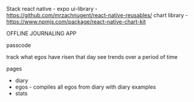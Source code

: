 Stack
react native - expo
ui-library - https://github.com/mrzachnugent/react-native-reusables/
chart library - https://www.npmjs.com/package/react-native-chart-kit

OFFLINE JOURNALING APP

passcode

track what egos have risen that day
see trends over a period of time

pages

- diary
- egos - compiles all egos from diary with diary examples
- stats
